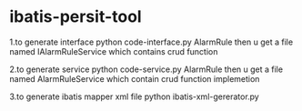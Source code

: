 # ibatis-persit-tool
1.to generate interface 
python code-interface.py AlarmRule
then u get a file named IAlarmRuleService which contains crud function

2.to generate service
python code-service.py AlarmRule
then u get a file named AlarmRuleService which contain crud function implemetion

3.to generate ibatis mapper xml file
python ibatis-xml-gererator.py

